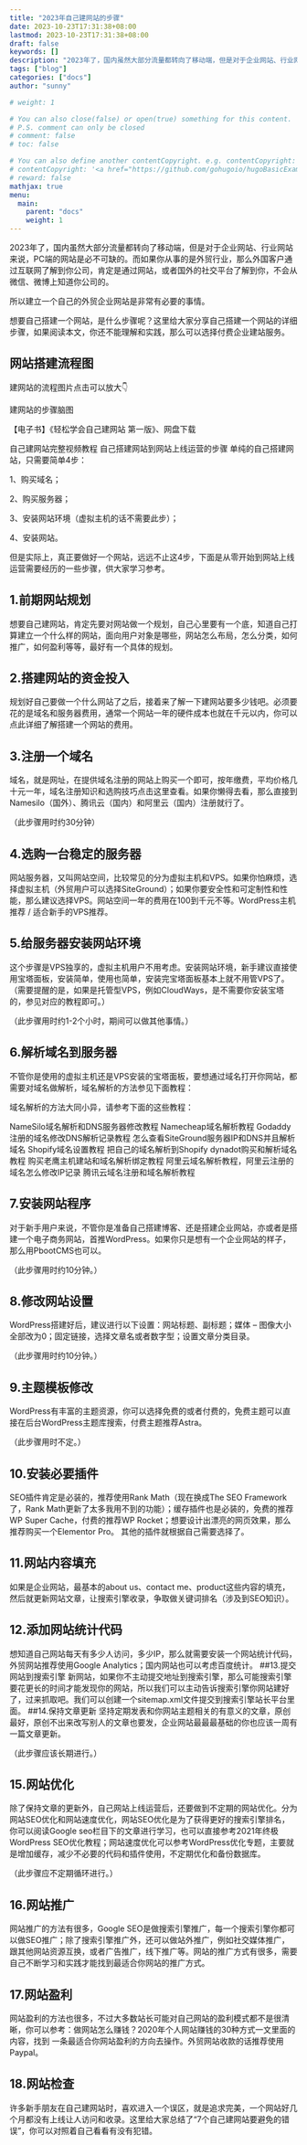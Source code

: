 ```yaml
---
title: "2023年自己建网站的步骤"
date: 2023-10-23T17:31:38+08:00
lastmod: 2023-10-23T17:31:38+08:00
draft: false
keywords: []
description: "2023年了，国内虽然大部分流量都转向了移动端，但是对于企业网站、行业网站来说，PC端的网站是必不可缺的。所以建立一个自己的外贸企业网站是非常有必要的事情。"
tags: ["blog"]
categories: ["docs"]
author: "sunny"

# weight: 1

# You can also close(false) or open(true) something for this content.
# P.S. comment can only be closed
# comment: false
# toc: false

# You can also define another contentCopyright. e.g. contentCopyright: "This is another copyright."
# contentCopyright: '<a href="https://github.com/gohugoio/hugoBasicExample" rel="noopener" target="_blank">See origin</a>'
# reward: false
mathjax: true
menu:
  main:
    parent: "docs"
    weight: 1
---
```


2023年了，国内虽然大部分流量都转向了移动端，但是对于企业网站、行业网站来说，PC端的网站是必不可缺的。而如果你从事的是外贸行业，那么外国客户通过互联网了解到你公司，肯定是通过网站，或者国外的社交平台了解到你，不会从微信、微博上知道你公司的。

所以建立一个自己的外贸企业网站是非常有必要的事情。

想要自己搭建一个网站，是什么步骤呢？这里给大家分享自己搭建一个网站的详细步骤，如果阅读本文，你还不能理解和实践，那么可以选择付费企业建站服务。

## 网站搭建流程图
建网站的流程图片点击可以放大👇

建网站的步骤脑图

【电子书】《轻松学会自己建网站 第一版》、网盘下载

自己建网站完整视频教程
自己搭建网站到网站上线运营的步骤
单纯的自己搭建网站，只需要简单4步：

1、购买域名；

2、购买服务器；

3、安装网站环境（虚拟主机的话不需要此步）；

4、安装网站。

但是实际上，真正要做好一个网站，远远不止这4步，下面是从零开始到网站上线运营需要经历的一些步骤，供大家学习参考。

## 1.前期网站规划
想要自己建网站，肯定先要对网站做一个规划，自己心里要有一个底，知道自己打算建立一个什么样的网站，面向用户对象是哪些，网站怎么布局，怎么分类，如何推广，如何盈利等等，最好有一个具体的规划。
## 2.搭建网站的资金投入
规划好自己要做一个什么网站了之后，接着来了解一下建网站要多少钱吧。必须要花的是域名和服务器费用，通常一个网站一年的硬件成本也就在千元以内，你可以点此详细了解搭建一个网站的费用。
## 3.注册一个域名
域名，就是网址，在提供域名注册的网站上购买一个即可，按年缴费，平均价格几十元一年，域名注册知识和选购技巧点击这里查看。如果你懒得去看，那么直接到Namesilo（国外）、腾讯云（国内）和阿里云（国内）注册就行了。

（此步骤用时约30分钟）

## 4.选购一台稳定的服务器
网站服务器，又叫网站空间，比较常见的分为虚拟主机和VPS。如果你怕麻烦，选择虚拟主机（外贸用户可以选择SiteGround）；如果你要安全性和可定制性和性能，那么建议选择VPS。网站空间一年的费用在100到千元不等。WordPress主机推荐 / 适合新手的VPS推荐。

## 5.给服务器安装网站环境
这个步骤是VPS独享的，虚拟主机用户不用考虑。安装网站环境，新手建议直接使用宝塔面板，安装简单，使用也简单，安装完宝塔面板基本上就不用管VPS了。（需要提醒的是，如果是托管型VPS，例如CloudWays，是不需要你安装宝塔的，参见对应的教程即可。）

（此步骤用时约1-2个小时，期间可以做其他事情。）

## 6.解析域名到服务器
不管你是使用的虚拟主机还是VPS安装的宝塔面板，要想通过域名打开你网站，都需要对域名做解析，域名解析的方法参见下面教程：

域名解析的方法大同小异，请参考下面的这些教程：

NameSilo域名解析和DNS服务器修改教程
Namecheap域名解析教程
Godaddy注册的域名修改DNS解析记录教程
怎么查看SiteGround服务器IP和DNS并且解析域名
Shopify域名设置教程 把自己的域名解析到Shopify
dynadot购买和解析域名教程
购买老鹰主机建站和域名解析绑定教程
阿里云域名解析教程，阿里云注册的域名怎么修改IP记录
腾讯云域名注册和域名解析教程
## 7.安装网站程序
对于新手用户来说，不管你是准备自己搭建博客、还是搭建企业网站，亦或者是搭建一个电子商务网站，首推WordPress。如果你只是想有一个企业网站的样子，那么用PbootCMS也可以。

（此步骤用时约10分钟。）

## 8.修改网站设置
WordPress搭建好后，建议进行以下设置：网站标题、副标题；媒体 – 图像大小全部改为0；固定链接，选择文章名或者数字型；设置文章分类目录。

（此步骤用时约10分钟。）

## 9.主题模板修改
WordPress有丰富的主题资源，你可以选择免费的或者付费的，免费主题可以直接在后台WordPress主题库搜索，付费主题推荐Astra。

（此步骤用时不定。）

## 10.安装必要插件
SEO插件肯定是必装的，推荐使用Rank Math（现在换成The SEO Framework了，Rank Math更新了太多我用不到的功能）；缓存插件也是必装的，免费的推荐WP Super Cache，付费的推荐WP Rocket；想要设计出漂亮的网页效果，那么推荐购买一个Elementor Pro。 其他的插件就根据自己需要选择了。

## 11.网站内容填充
如果是企业网站，最基本的about us、contact me、product这些内容的填充，然后就更新网站文章，让搜索引擎收录，争取做关键词排名（涉及到SEO知识）。
## 12.添加网站统计代码
想知道自己网站每天有多少人访问，多少IP，那么就需要安装一个网站统计代码，外贸网站推荐使用Google Analytics；国内网站也可以考虑百度统计。
##13.提交网站到搜索引擎
新网站，如果你不主动提交地址到搜索引擎，那么可能搜索引擎要花更长的时间才能发现你的网站，所以我们可以主动告诉搜索引擎你网站建好了，过来抓取吧。我们可以创建一个sitemap.xml文件提交到搜索引擎站长平台里面。
##14.保持文章更新
坚持定期发表和你网站主题相关的有意义的文章，原创最好，原创不出来改写别人的文章也要发，企业网站最最最基础的你也应该一周有一篇文章更新。

（此步骤应该长期进行。）

## 15.网站优化
除了保持文章的更新外，自己网站上线运营后，还要做到不定期的网站优化。分为网站SEO优化和网站速度优化，网站SEO优化是为了获得更好的搜索引擎排名，你可以阅读Google seo栏目下的文章进行学习，也可以直接参考2021年终极WordPress SEO优化教程；网站速度优化可以参考WordPress优化专题，主要就是增加缓存，减少不必要的代码和插件使用，不定期优化和备份数据库。

（此步骤应不定期循环进行。）

## 16.网站推广
网站推广的方法有很多，Google SEO是做搜索引擎推广，每一个搜索引擎你都可以做SEO推广；除了搜索引擎推广外，还可以做站外推广，例如社交媒体推广，跟其他网站资源互换，或者广告推广，线下推广等。网站的推广方式有很多，需要自己不断学习和实践才能找到最适合你网站的推广方式。

## 17.网站盈利
网站盈利的方法也很多，不过大多数站长可能对自己网站的盈利模式都不是很清晰，你可以参考：做网站怎么赚钱？2020年个人网站赚钱的30种方式一文里面的内容，找到 一条最适合你网站盈利的方向去操作。外贸网站收款的话推荐使用Paypal。

## 18.网站检查
许多新手朋友在自己建网站时，喜欢进入一个误区，就是追求完美，一个网站好几个月都没有上线让人访问和收录。这里给大家总结了“7个自己建网站要避免的错误”，你可以对照着自己看看有没有犯错。